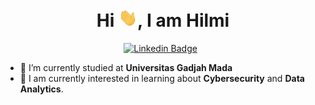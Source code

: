 <h1 align="center">Hi <img src="https://github.com/hilmoo/hilmoo/blob/main/asset/Hi.gif" width="30px">, I am Hilmi </h1>

<div align="center">

[![Linkedin Badge](https://img.shields.io/badge/-LinkedIn-0A66C2?style=for-the-badge&logo=linkedin&logoColor=white)](https://www.linkedin.com/in/hilmi05/) &nbsp;

</div>

- 🏫 I’m currently studied at **Universitas Gadjah Mada**
- 🌱 I am currently interested in learning about **Cybersecurity** and **Data Analytics**.

